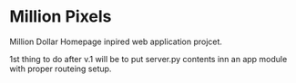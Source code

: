 # Million Pixels

Million Dollar Homepage inpired web application projcet.

1st thing to do after v.1 will be to put server.py contents inn an app module with proper routeing setup.
